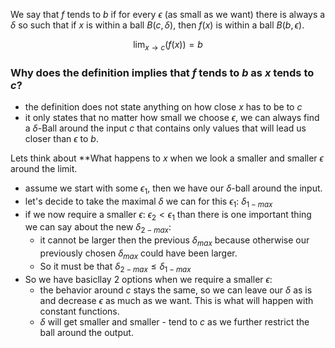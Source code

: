
We say that $f$ tends to $b$ if for every $\epsilon$ (as small as we want) there is always a $\delta$ so such that if $x$ is within a ball $B(c, \delta)$, then $f(x)$ is within a ball $B(b, \epsilon)$.

$$
\lim_{x\rightarrow c}(f(x)) = b
$$

### Why does the definition implies that $f$ tends to $b$ as $x$ tends to $c$?
- the definition does not state anything on how close $x$ has to be to $c$
- it only states that no matter how small we choose $\epsilon$, we can always find a $\delta$-Ball around the input $c$ that contains only values that will lead us closer than $\epsilon$ to $b$.

Lets think about **What happens to $x$ when we look a smaller and smaller $\epsilon$ around the limit.
- assume we start with some $\epsilon_1$, then we have our $\delta$-ball around the input.
- let's decide to take the maximal $\delta$ we can for this $\epsilon_1$: $\delta_{1-max}$
- if we now require a smaller $\epsilon$:  $\epsilon_2 < \epsilon_1$ than there is one important thing we can say about the new $\delta_{2-max}$:
	- it cannot be larger then the previous $\delta_{max}$ because otherwise our previously chosen $\delta_{max}$ could have been larger.
	- So it must be that $\delta_{2-max} \leq \delta_{1-max}$  
- So we have basicllay 2 options when we require a smaller $\epsilon$:
	- the behavior around $c$ stays the same, so we can leave our $\delta$ as is and decrease $\epsilon$ as much as we want. This is what will happen with constant functions.
	- $\delta$ will get smaller and smaller - tend to $c$ as we further restrict the ball around the output.
